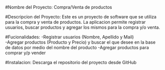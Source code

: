 #Nombre del Proyecto:
Compra/Venta de productos

#Descripcion del Proyecto:
Este es un proyecto de software que se utiliza para la compra y venta de productos. La aplicacion permite registrar usuarios, buscar productos y agregar los mismos para la compra y/o venta.

#Fucionalidades:
-Registrar usuarios (Nombre, Apellido y Mail) <br>
-Agregar productos (Producto y Precio) y buscar el que desee en la base de datos por medio del nombre del producto
-Agregar productos para comprar y/p vender

#Instalacion:
Descarga el repositorio del proyecto desde GitHub

